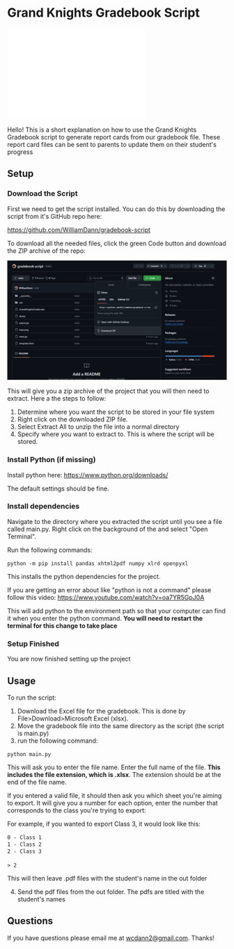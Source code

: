 # Grand Knights Gradebook Script

![Grand Knights Logo](./logo.png)

Hello! This is a short explanation on how to use the Grand Knights Gradebook script to generate report cards from our gradebook file. These report card files can be sent to parents to update them on their student's progress

## Setup


### Download the Script
First we need to get the script installed. You can do this by downloading the script from it's GitHub repo here:

https://github.com/WilliamDann/gradebook-script

To download all the needed files, click the green Code button and download the ZIP archive of the repo:

![Image of download button](img/setup-download.png)

This will give you a zip archive of the project that you will then need to extract. Here a the steps to follow:

1. Determine where you want the script to be stored in your file system
2. Right click on the downloaded ZIP file.
3. Select Extract All to unzip the file into a normal directory
4. Specify where you want to extract to. This is where the script will be stored.

### Install Python (if missing)
Install python here:
https://www.python.org/downloads/

The default settings should be fine.

### Install dependencies
Navigate to the directory where you extracted the script until you see a file called main.py. Right click on the background of the and select "Open Terminal". 

Run the following commands:
```
python -m pip install pandas xhtml2pdf numpy xlrd openpyxl
```

This installs the python dependencies for the project.

If you are getting an error about like "python is not a command" please follow this video:
https://www.youtube.com/watch?v=oa7YR5GpJ0A

This will add python to the environment path so that your computer can find it when you enter the python command. **You will need to restart the terminal for this change to take place**

### Setup Finished
You are now finished setting up the project

## Usage
To run the script:

1. Download the Excel file for the gradebook. This is done by File>Download>Microsoft Excel (xlsx).
2. Move the gradebook file into the same directory as the script (the script is main.py)
3. run the following command:
   
```
python main.py
```

This will ask you to enter the file name. Enter the full name of the file. **This includes the file extension, which is .xlsx**. The extension should be at the end of the file name.

If you entered a valid file, it should then ask you which sheet you're aiming to export. It will give you a number for each option, enter the number that corresponds to the class you're trying to export:

For example, if you wanted to export Class 3, it would look like this:
```
0 - Class 1
1 - Class 2
2 - Class 3

> 2
```

This will then leave .pdf files with the student's name in the out folder

4. Send the pdf files from the out folder. The pdfs are titled with the student's names


## Questions
If you have questions please email me at wcdann2@gmail.com. Thanks!